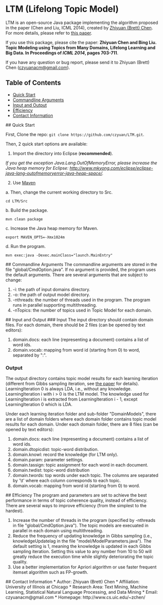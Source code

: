 LTM (Lifelong Topic Model)
===

LTM is an open-source Java package implementing the algorithm proposed in the paper (Chen and Liu, ICML 2014), created by [Zhiyuan (Brett) Chen](http://www.cs.uic.edu/~zchen/). For more details, please refer to [this paper](http://www.cs.uic.edu/~zchen/papers/ICML2014-Zhiyuan(Brett)Chen.pdf).

If you use this package, please cite the paper: __Zhiyuan Chen and Bing Liu. Topic Modeling using Topics from Many Domains, Lifelong Learning and Big Data. In Proceedings of _ICML 2014_, pages 703-711__.

If you have any question or bug report, please send it to Zhiyuan (Brett) Chen (czyuanacm@gmail.com).

## Table of Contents
- [Quick Start](#quickstart)
- [Commandline Arguments](#commandlinearguments)
- [Input and Output](#inputandoutput)
- [Efficiency](#efficiency)
- [Contact Information](#contactinformation)

<a name="quickstart"/>
## Quick Start

First, Clone the repo: `git clone https://github.com/czyuan/LTM.git`.

Then, 2 quick start options are available:

1. Import the directory into Eclipse (__recommended__).

  _If you get the exception Java.Lang.OutOfMemoryError, please increase the Java heap memory for Eclipse: http://www.mkyong.com/eclipse/eclipse-java-lang-outofmemoryerror-java-heap-space/._
  
2. Use [Maven](http://maven.apache.org/guides/getting-started/maven-in-five-minutes.html)

  a. Then, change the current working directory to Src.
  ```
  cd LTM/Src
  ```
  b. Build the package.
  ```
  mvn clean package
  ```
  c. Increase the Java heap memory for Maven.
  ```
  export MAVEN_OPTS=-Xmx1024m
  ```
  d. Run the program.
  ```
  mvn exec:java -Dexec.mainClass="launch.MainEntry"
  ```

<a name="commandlinearguments"/>
## Commandline Arguments
The commandline arguments are stored in the file "global/CmdOption.java". If no argument is provided, the program uses the default arguments. There are several arguments that are subject to change:

1. -i: the path of input domains directory.
2. -o: the path of output model directory.
3. -nthreads: the number of threads used in the program. The program runs in parallel supporting multithreading.
4. -nTopics: the number of topics used in Topic Model for each domain.

<a name="inputandoutput"/>
## Input and Output
### Input
The input directory should contain domain files. For each domain, there should be 2 files (can be opened by text editors):

1. domain.docs: each line (representing a document) contains a list of word ids.
2. domain.vocab: mapping from word id (starting from 0) to word, separated by ":".

### Output
The output directory contains topic model results for each learning iteration (different from Gibbs sampling iteration, see [the paper](http://www.cs.uic.edu/~zchen/papers/ICML2014-Zhiyuan(Brett)Chen.pdf) for details). LearningIteration 0 is always LDA, i.e., without any knowledge. LearningIteration i with i > 0 is the LTM model. The knowledge used for LearningIteration i is extracted from LearningIteration i - 1, except LearningIteration 0 which is LDA.

Under each learning iteration folder and sub-folder "DomainModels", there are a list of domain folders where each domain folder contains topic model results for each domain. Under each domain folder, there are 8 files (can be opened by text editors):

1. domain.docs: each line (representing a document) contains a list of word ids.
2. domain.dtopicdist: topic-word distribution.
3. domain.knowl: record the knowledge (for LTM only).
4. domain.param: parameter settings.
5. domain.tassign: topic assignment for each word in each document.
6. domain.twdist: topic-word distribution
7. domain.twords: top words under each topic. The columns are separated by '\t' where each column corresponds to each topic.
8. domain.vocab: mapping from word id (starting from 0) to word.

<a name="efficiency"/>
## Efficiency
The program and parameters are set to achieve the best performance in terms of topic coherence quality, instead of efficiency. There are several ways to improve efficiency (from the simplest to the hardest).

1. Increase the number of threads in the program (specified by -nthreads in file "global/CmdOption.java"). The topic models are execuated in parallel in each domain using multithreading.
2. Reduce the frequency of updating knowledge in Gibbs sampling (i.e., knowledgeUpdatelag in the file "model/ModelParameters.java"). The default setting is 1, meaning the knowledge is updated in each Gibbs sampling iteration. Setting this value to any number from 10 to 50 will greatly reduce the execution time while slightly deteriorating the topic quality.
3. Use a better implementation for Apriori algorithm or use faster frequent itemset algorithm such as FP-growth.

<a name="contactinformation"/>
## Contact Information
* Author: Zhiyuan (Brett) Chen
* Affiliation: University of Illinois at Chicago
* Research Area: Text Mining, Machine Learning, Statistical Natural Language Processing, and Data Mining
* Email: czyuanacm@gmail.com
* Homepage: http://www.cs.uic.edu/~zchen/
